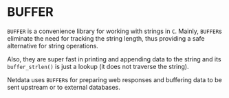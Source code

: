 <!--
title: "BUFFER"
custom_edit_url: https://github.com/netdata/netdata/edit/master/libnetdata/buffer/README.md
sidebar_label: "BUFFER library"
learn_status: "Published"
learn_topic_type: "Tasks"
learn_rel_path: "Developers/libnetdata libraries"
-->

# BUFFER

`BUFFER` is a convenience library for working with strings in `C`.
Mainly, `BUFFER`s eliminate the need for tracking the string length, thus providing
a safe alternative for string operations.

Also, they are super fast in printing and appending data to the string and its `buffer_strlen()`
is just a lookup (it does not traverse the string).

Netdata uses `BUFFER`s for preparing web responses and buffering data to be sent upstream or
to external databases.
